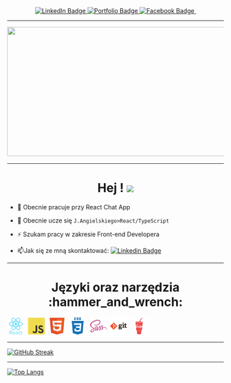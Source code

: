 <div id="badges" align="center">
  <a href="https://www.linkedin.com/in/tomasz-majewski-30414b23a/ target="_blank"">
    <img src="https://img.shields.io/badge/LinkedIn-blue?style=for-the-badge&logo=linkedin&logoColor=white" alt="LinkedIn Badge"/>
  </a>
  <a href="https://tomaszmajewski.netlify.app" target="_blank">
    <img src="https://img.shields.io/badge/Moje Portfolio-red?style=for-the-badge&logo=portfolio&logoColor=white" alt="Portfolio Badge"/>
  </a>
  <a href="https://www.facebook.com/tomasz.majewski.33/" target="_blank">
    <img src="https://img.shields.io/badge/Facebook-blue?style=for-the-badge&logo=facebook&logoColor=white" alt="Facebook Badge"/>
  </a>
  <img src="https://komarev.com/ghpvc/?username=Timoon3k&style=flat-square&color=blue" alt=""/>
</div>

---

<div align="center">
  <img src="https://media.giphy.com/media/349qKnoIBHK1i/giphy.gif" width="600" height="300"/>
</div>

---

<h1 align="center">
  Hej !
  <img src="https://media.giphy.com/media/hvRJCLFzcasrR4ia7z/giphy.gif" width="30px"/>
</h1>


- :telescope: Obecnie pracuje przy  React Chat App

- :seedling: Obecnie ucze się ``` J.Angielskiego>React/TypeScript ```

- :zap: Szukam pracy w zakresie  Front-end Developera

- :mailbox:Jak się ze mną skontaktować: [![Linkedin Badge](https://img.shields.io/badge/-TomaszMajewski-blue?style=flat&logo=Linkedin&logoColor=white)](https://www.linkedin.com/in/tomasz-majewski-30414b23a/)

---


<h1 align="center">
  Języki oraz narzędzia
 :hammer_and_wrench:
</h1>


<div>
  <img src="https://github.com/devicons/devicon/blob/master/icons/react/react-original-wordmark.svg" title="React" alt="React" width="40" height="40"/>&nbsp;
        <img src="https://github.com/devicons/devicon/blob/master/icons/javascript/javascript-original.svg" title="JavaScript" alt="JavaScript" width="40" height="40"/>&nbsp;
          <img src="https://github.com/devicons/devicon/blob/master/icons/html5/html5-original.svg" title="HTML5" alt="HTML" width="40" height="40"/>&nbsp;
    <img src="https://github.com/devicons/devicon/blob/master/icons/css3/css3-plain-wordmark.svg"  title="CSS3" alt="CSS" width="40" height="40"/>&nbsp;
         <img src="https://github.com/devicons/devicon/blob/master/icons/sass/sass-original.svg" title="SASS "alt="SASS" width="40" height="40"/>&nbsp;
      <img src="https://github.com/devicons/devicon/blob/master/icons/git/git-original-wordmark.svg" title="Git" alt="Git" width="40" height="40"/>&nbsp;
  <img src="https://github.com/devicons/devicon/blob/master/icons/gulp/gulp-plain.svg" title="GULP" alt="GULP" width="40" height="40"/>&nbsp;
   </div>

    
 ---
    

  [![GitHub Streak](http://github-readme-streak-stats.herokuapp.com?user=Timoon3k&theme=dark&background=000000)](https://git.io/streak-stats)
  

  ---
  
  [![Top Langs](https://github-readme-stats.vercel.app/api/top-langs/?username=Timoon3k&layout=compact&theme=vision-friendly-dark)](https://github.com/anuraghazra/github-readme-stats)
